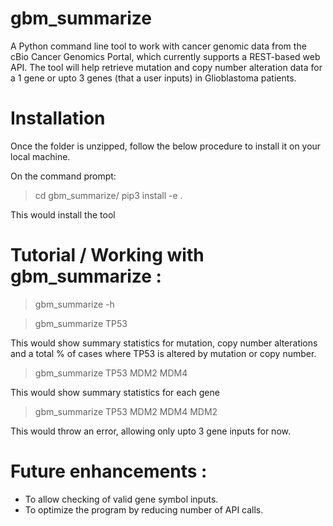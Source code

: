# gbm_summarize

A Python command line tool to work with cancer genomic data from the cBio Cancer Genomics Portal, which currently supports a REST-based web API. 
The tool will help retrieve mutation and copy number alteration data for a 1 gene or upto 3 genes (that a user inputs) in Glioblastoma patients.  

Installation
================
  
Once the folder is unzipped, follow the below procedure to install it on your local machine. 

On the command prompt: 
  
> cd gbm_summarize/
> pip3 install -e . 

This would install the tool

Tutorial / Working with gbm_summarize : 
========================================

> gbm_summarize -h 

> gbm_summarize TP53 

This would show summary statistics for mutation, copy number alterations and a total % of cases where TP53 is altered by mutation or copy number. 

> gbm_summarize TP53 MDM2 MDM4 

This would show summary statistics for each gene

> gbm_summarize TP53 MDM2 MDM4 MDM2 

This would throw an error, allowing only upto 3 gene inputs for now. 


Future enhancements : 
======================

- To allow checking of valid gene symbol inputs.
- To optimize the program by reducing number of API calls.

